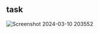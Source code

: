 ## task 
![Screenshot 2024-03-10 203552](https://github.com/Imran-2022/Django_management/assets/91984650/cfd4f9de-08e6-4690-b285-04b17dfce0cb)
